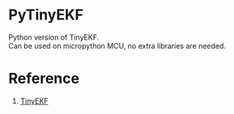 # PyTinyEKF

Python version of TinyEKF.<br/>
Can be used on micropython MCU, no extra libraries are needed.

# Reference
1. [TinyEKF](https://github.com/simondlevy/TinyEKF)
